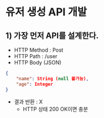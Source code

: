 # 유저 생성 API 개발
## 1) 가장 먼저 API를 설계한다.
- HTTP Method : Post
- HTTP Path : /user
- HTTP Body (JSON)
```json
{
	"name": String (null 불가능),
	"age": Integer
}
```
- 결과 반환 : X
	- HTTP 상태 200 OK이면 충분

